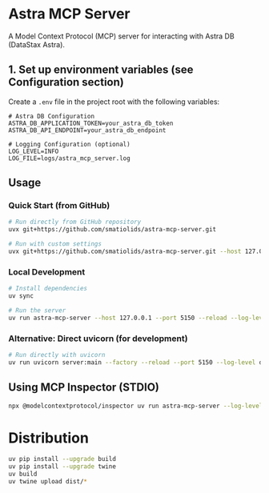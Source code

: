 # Astra MCP Server

A Model Context Protocol (MCP) server for interacting with Astra DB (DataStax Astra).

## 1. Set up environment variables (see Configuration section)


Create a `.env` file in the project root with the following variables:

```env
# Astra DB Configuration
ASTRA_DB_APPLICATION_TOKEN=your_astra_db_token
ASTRA_DB_API_ENDPOINT=your_astra_db_endpoint

# Logging Configuration (optional)
LOG_LEVEL=INFO
LOG_FILE=logs/astra_mcp_server.log
```
## Usage

### Quick Start (from GitHub)

```bash
# Run directly from GitHub repository
uvx git+https://github.com/smatiolids/astra-mcp-server.git

# Run with custom settings
uvx git+https://github.com/smatiolids/astra-mcp-server.git --host 127.0.0.1 --port 5150 --reload --log-level debug
```

### Local Development

```bash
# Install dependencies
uv sync

# Run the server
uv run astra-mcp-server --host 127.0.0.1 --port 5150 --reload --log-level debug
```

### Alternative: Direct uvicorn (for development)

```bash
# Run directly with uvicorn
uv run uvicorn server:main --factory --reload --port 5150 --log-level debug
```


## Using MCP Inspector (STDIO)

```bash
npx @modelcontextprotocol/inspector uv run astra-mcp-server --log-level debug -tr stdio
```

# Distribution

```bash
uv pip install --upgrade build
uv pip install --upgrade twine
uv build
uv twine upload dist/*
```